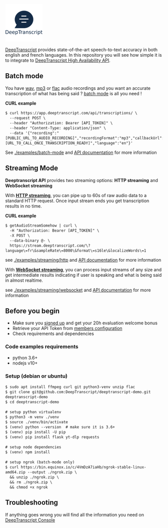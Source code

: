 ![logo deeptranscript](./docs/logo.png)

[DeepTranscript](https://www.deeptranscript.com) provides state-of-the-art speech-to-text accuracy in both english and french languages.
In this repository you will see how simple it is to integrate to [DeepTranscript High Availability API](https://app.deeptranscript.com/documentation).

## Batch mode
You have [wav](https://en.wikipedia.org/wiki/WAV), [mp3](https://en.wikipedia.org/wiki/MP3) or [flac](https://en.wikipedia.org/wiki/FLAC) audio recordings and you want an accurate transcription of what has being said ? [batch mode](https://app.deeptranscript.com/documentation#operation/transcriptions_create) is all you need !

**CURL example**
```shell
$ curl https://app.deeptranscript.com/api/transcriptions/ \
  --request POST \
  --header "Authorization: Bearer [API_TOKEN]" \
  --header "Content-Type: application/json" \
  --data '{"recording":"[PUBLIC_URL_TO_AUDIO_RECORDING]","recordingFormat":"mp3","callbackUrl":"[URL_TO_CALL_ONCE_TRANSCRIPTION_READY]","language":"en"}'
```

See [./examples/batch-mode](./examples/batch-mode) and [API documentation](https://app.deeptranscript.com/documentation#operation/transcriptions_create) for more information


## Streaming Mode
**Deeptranscript API** provides two streaming options: **HTTP streaming** and **WebSocket streaming**

With **[HTTP streaming](https://app.deeptranscript.com/documentation#operation/transcriptions_http_stream)**, you can pipe up to 60s of raw audio data to a standard HTTP request. Once input stream ends you get transcription results in no time.


**CURL example**
```shell
$ getAudioStreamSomehow | curl \
  -H "Authorization: Bearer [API_TOKEN]" \
  -X POST \
  --data-binary @- \
  https://stream.deeptranscript.com/\?language\=fr\&sampleRate\=8000\&format\=s16le\&localizeWords\=1
```

see [./examples/streaming/http](./examples/streaming/http) and [API documentation](https://app.deeptranscript.com/documentation#operation/transcriptions_http_stream) for more information

With **[WebSocket streaming](https://app.deeptranscript.com/documentation#operation/transcriptions_ws_stream)**, you can process input streams of any size and get intermediate results indicating if user is speaking and what is being said in almost realtime.

see [./examples/streaming/websocket](./examples/streaming/websocket) and [API documentation](https://app.deeptranscript.com/documentation#operation/transcriptions_ws_stream) for more information


## Before you begin

 - Make sure you [signed up](https://app.deeptranscript.com/signup) and get your 20h evaluation welcome bonus
 - Retrieve your API Token from [members configuration](https://app.deeptranscript.com/account/members)
 - Check requirements and dependencies


### Code examples requirements

 - python 3.6+
 - nodejs v10+


### Setup (debian or ubuntu)
```shell
$ sudo apt install ffmpeg curl git python3-venv unzip flac
$ git clone git@github.com:DeepTranscript/deeptranscript-demo.git deeptranscript-demo
$ cd deeptranscript-demo

# setup python virtualenv
$ python3 -m venv ./venv
$ source ./venv/bin/activate
$ (venv) python --version  # make sure it is 3.6+
$ (venv) pip install -U pip
$ (venv) pip install flask yt-dlp requests

# setup node dependencies
$ (venv) npm install

# setup ngrok (batch-mode only)
$ curl https://bin.equinox.io/c/4VmDzA7iaHb/ngrok-stable-linux-amd64.zip --output ./ngrok.zip \
  && unzip ./ngrok.zip \
  && rm ./ngrok.zip \
  && chmod +x ngrok
```

## Troubleshooting

If anything goes wrong you will find all the information you need on [DeepTranscript Console](https://app.deeptranscript.com)
